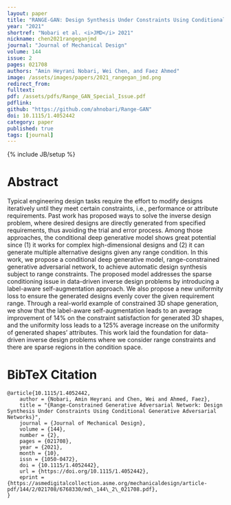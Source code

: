 ```yaml
---
layout: paper
title: "RANGE-GAN: Design Synthesis Under Constraints Using Conditional Generative Adversarial Networks"
year: "2021"
shortref: "Nobari et al. <i>JMD</i> 2021"
nickname: chen2021rangeganjmd
journal: "Journal of Mechanical Design"
volume: 144
issue: 2
pages: 021708
authors: "Amin Heyrani Nobari, Wei Chen, and Faez Ahmed"
image: /assets/images/papers/2021_rangegan_jmd.png
redirect_from: 
fulltext: 
pdf: /assets/pdfs/Range_GAN_Special_Issue.pdf
pdflink: 
github: "https://github.com/ahnobari/Range-GAN"
doi: 10.1115/1.4052442
category: paper
published: true
tags: [journal]
---
```

{% include JB/setup %}

# Abstract 

Typical engineering design tasks require the effort to modify designs iteratively until they meet certain constraints, i.e., performance or attribute requirements. Past work has proposed ways to solve the inverse design problem, where desired designs are directly generated from specified requirements, thus avoiding the trial and error process. Among those approaches, the conditional deep generative model shows great potential since (1) it works for complex high-dimensional designs and (2) it can generate multiple alternative designs given any range condition. In this work, we propose a conditional deep generative model, range-constrained generative adversarial network, to achieve automatic design synthesis subject to range constraints. The proposed model addresses the sparse conditioning issue in data-driven inverse design problems by introducing a label-aware self-augmentation approach. We also propose a new uniformity loss to ensure the generated designs evenly cover the given requirement range. Through a real-world example of constrained 3D shape generation, we show that the label-aware self-augmentation leads to an average improvement of 14% on the constraint satisfaction for generated 3D shapes, and the uniformity loss leads to a 125% average increase on the uniformity of generated shapes’ attributes. This work laid the foundation for data-driven inverse design problems where we consider range constraints and there are sparse regions in the condition space.




# BibTeX Citation

```
@article{10.1115/1.4052442,
    author = {Nobari, Amin Heyrani and Chen, Wei and Ahmed, Faez},
    title = "{Range-Constrained Generative Adversarial Network: Design Synthesis Under Constraints Using Conditional Generative Adversarial Networks}",
    journal = {Journal of Mechanical Design},
    volume = {144},
    number = {2},
    pages = {021708},
    year = {2021},
    month = {10},
    issn = {1050-0472},
    doi = {10.1115/1.4052442},
    url = {https://doi.org/10.1115/1.4052442},
    eprint = {https://asmedigitalcollection.asme.org/mechanicaldesign/article-pdf/144/2/021708/6768330/md\_144\_2\_021708.pdf},
}
```
